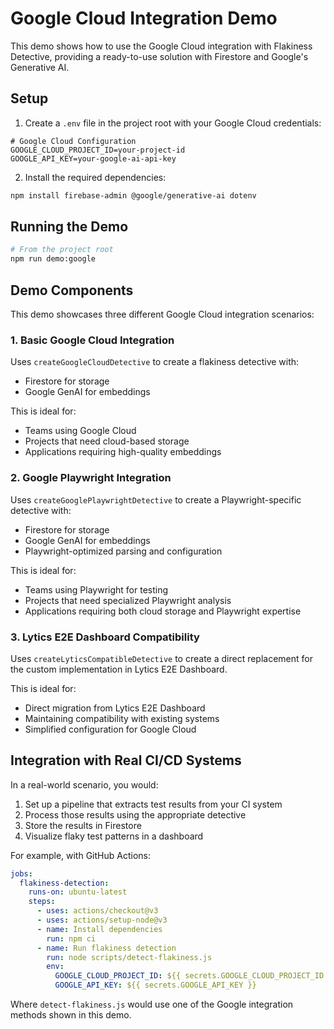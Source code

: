 # Google Cloud Integration Demo

This demo shows how to use the Google Cloud integration with Flakiness Detective, providing a ready-to-use solution with Firestore and Google's Generative AI.

## Setup

1. Create a `.env` file in the project root with your Google Cloud credentials:

```env
# Google Cloud Configuration
GOOGLE_CLOUD_PROJECT_ID=your-project-id
GOOGLE_API_KEY=your-google-ai-api-key
```

2. Install the required dependencies:

```bash
npm install firebase-admin @google/generative-ai dotenv
```

## Running the Demo

```bash
# From the project root
npm run demo:google
```

## Demo Components

This demo showcases three different Google Cloud integration scenarios:

### 1. Basic Google Cloud Integration

Uses `createGoogleCloudDetective` to create a flakiness detective with:
- Firestore for storage
- Google GenAI for embeddings

This is ideal for:
- Teams using Google Cloud
- Projects that need cloud-based storage
- Applications requiring high-quality embeddings

### 2. Google Playwright Integration

Uses `createGooglePlaywrightDetective` to create a Playwright-specific detective with:
- Firestore for storage
- Google GenAI for embeddings
- Playwright-optimized parsing and configuration

This is ideal for:
- Teams using Playwright for testing
- Projects that need specialized Playwright analysis
- Applications requiring both cloud storage and Playwright expertise

### 3. Lytics E2E Dashboard Compatibility

Uses `createLyticsCompatibleDetective` to create a direct replacement for the custom implementation in Lytics E2E Dashboard.

This is ideal for:
- Direct migration from Lytics E2E Dashboard
- Maintaining compatibility with existing systems
- Simplified configuration for Google Cloud

## Integration with Real CI/CD Systems

In a real-world scenario, you would:

1. Set up a pipeline that extracts test results from your CI system
2. Process those results using the appropriate detective
3. Store the results in Firestore
4. Visualize flaky test patterns in a dashboard

For example, with GitHub Actions:

```yaml
jobs:
  flakiness-detection:
    runs-on: ubuntu-latest
    steps:
      - uses: actions/checkout@v3
      - uses: actions/setup-node@v3
      - name: Install dependencies
        run: npm ci
      - name: Run flakiness detection
        run: node scripts/detect-flakiness.js
        env:
          GOOGLE_CLOUD_PROJECT_ID: ${{ secrets.GOOGLE_CLOUD_PROJECT_ID }}
          GOOGLE_API_KEY: ${{ secrets.GOOGLE_API_KEY }}
```

Where `detect-flakiness.js` would use one of the Google integration methods shown in this demo.